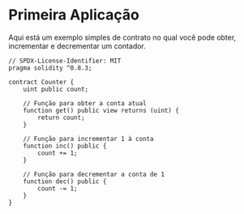 # Primeira Aplicação

Aqui está um exemplo simples de contrato no qual você pode obter, incrementar e decrementar um contador.

```solidity
// SPDX-License-Identifier: MIT
pragma solidity ^0.8.3;

contract Counter {
    uint public count;

    // Função para obter a conta atual
    function get() public view returns (uint) {
        return count;
    }

    // Função para incrementar 1 à conta
    function inc() public {
        count += 1;
    }

    // Função para decrementar a conta de 1
    function dec() public {
        count -= 1;
    }
}
```
